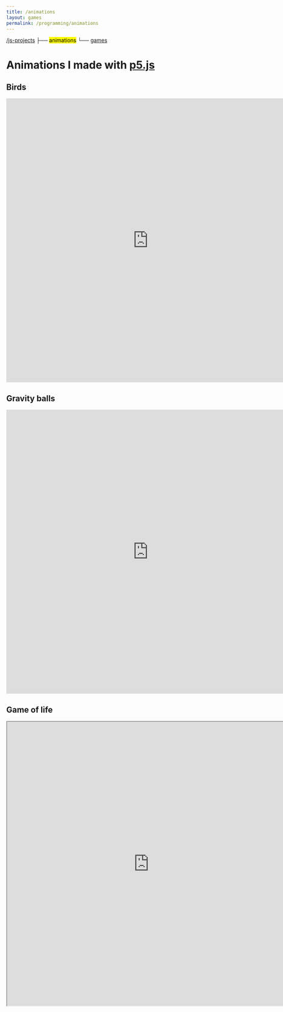 ```yaml
---
title: /animations
layout: games
permalink: /programming/animations
---
```


<a href="/js-projects">/js-projects</a>
 ├── <mark>animations</mark>
 └── <a href="/js-projects/games">games</a>

<h1>Animations I made with <a href="https://p5js.org/" target="_blank" rel="noopener noreferrer">p5.js</a></h1>

<h2>Birds</h2>
<iframe src="https://editor.p5js.org/Plotkine/present/NYcHr4h5V" width="750px" height="750px" frameBorder="0" title="birds"></iframe>

<h2>Gravity balls</h2>
<iframe src="https://editor.p5js.org/Plotkine/present/I-eeyxqFo" width="750px" height="750px" frameBorder="0" title="birds"></iframe>

<h2>Game of life</h2>
<iframe src="https://editor.p5js.org/Plotkine/present/I0OtMYTba" width="750px" height="750px" frameBorder="1" title="birds"></iframe>
